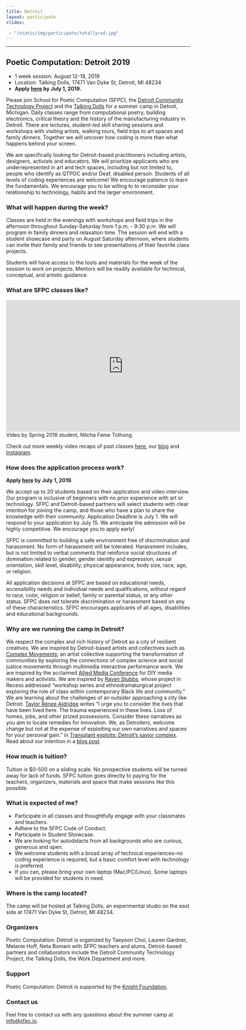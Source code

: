 ```yaml
---
title: Detroit
layout: participate
slides:

 - "/static/img/participate/totallyrad.jpg"
---
```


***
<!-- -
 - "/static/img/participate/notebook.jpg"
- "/static/img/participate/softcircuits.jpg"
- "/static/img/participate/totallyrad.jpg"


 - "/static/img/participate/sum2016_lunch.jpg"
 - "/static/img/participate/summer15_wall_new.jpg"
 - "/static/img/participate/goldenhour.jpg"
 - "/static/img/participate/workshop.jpg"
 - "/static/img/participate/notebook.jpg" -->



## Poetic Computation: Detroit 2019 

- 1 week session: August 12-18, 2019
- Location: Talking Dolls, 17471 Van Dyke St, Detroit, MI 48234
- **Apply [here](https://airtable.com/shrwis42pddecU2gA) by July 1, 2019.**

Please join School for Poetic Computation (SFPC), the [Detroit Community Technology Project](https://www.alliedmedia.org/dctp) and the [Talking Dolls](http://talkingdollsdetroit.com/) for a summer camp in Detroit, Michigan. Daily classes range from computational poetry, building electronics, critical theory and the history of the manufacturing industry in Detroit. There are lectures, student-led skill sharing sessions and workshops with visiting artists, walking tours, field trips to art spaces and family dinners. Together we will uncover how coding is more than what happens behind your screen.

We are specifically looking for Detroit-based practitioners including artists, designers, activists and educators. We will prioritize applicants who are underrepresented in art and tech spaces, including but not limited to, people who identify as QTPOC and/or Deaf, disabled person. Students of all levels of coding experiences are welcome! We encourage patience to learn the fundamentals. We encourage you to be willing to to reconsider your relationship to technology, habits and the larger environment. 
  
### What will happen during the week? 

Classes are held in the evenings with workshops and field trips in the afternoon throughout Sunday-Saturday from 1 p.m. - 9:30 p.m. We will program in family dinners and relaxation time. The session will end with a student showcase and party on August Saturday afternoon, where students can invite their family and friends to see presentations of their favorite class projects.

Students will have access to the tools and materials for the week of the session to work on projects. Mentors will be readily available for technical, conceptual, and artistic guidance.

 

### What are SFPC classes like? 

<iframe src="https://player.vimeo.com/video/279146924?title=0&byline=0&portrait=0" width="640" height="360" frameborder="0" webkitallowfullscreen mozallowfullscreen allowfullscreen></iframe>
Video by Spring 2018 student, Nitcha Fame Tothong.

Check out more weekly video recaps of past classes [here](https://vimeo.com/user50134452), our [blog](https://medium.com/sfpc) and [Instagram](https://instagram.com/sfpc_nyc).


### How does the application process work? 

**Apply [here](https://airtable.com/shrwis42pddecU2gA) by July 1, 2019.**

We accept up to 20 students based on their application and video interview. Our program is inclusive of beginners with no prior experience with art or  technology. SFPC and Detroit-based partners will select students with clear intention for joining the camp, and those who have a plan to share the knowledge with their community. Application Deadline is July 1. We will respond to your application by July 15. We anticipate the admission will be highly competitive. We encourage you to apply early!  

SFPC is committed to building a safe environment free of discrimination and harassment. No form of harassment will be tolerated. Harassment includes, but is not limited to verbal comments that reinforce social structures of domination related to gender, gender identity and expression, sexual orientation, skill level, disability, physical appearance, body size, race, age, or religion.
 
All application decisions at SFPC are based on educational needs, accessibility needs and individual needs and qualifications, without regard to race, color, religion or belief, family or parental status, or any other status. SFPC does not tolerate discrimination or harassment based on any of these characteristics. SFPC encourages applicants of all ages, disabilities and educational backgrounds.

### Why are we running the camp in Detroit?

We respect the complex and rich history of Detroit as a city of resilient creatives. We are inspired by Detroit-based artists and collectives such as [Complex Movements](https://emergencemedia.org/pages/complex-movements); an artist collective supporting the transformation of communities by exploring the connections of complex science and social justice movements through multimedia interactive performance work. We are inspired by the acclaimed [Allied Media Conference](https://www.alliedmedia.org/amc) for DIY media makers and activists. We are inspired by [Raven Stubbs](https://www.ravenstubbs.com/), whose project in Recess addressed “workshop series and ethnodramaturgical project exploring the role of class within contemporary Black life and community.” We are learning about the challenges of an outsider approaching a city like Detroit. [Taylor Renee Aldridge](https://www.taylorrenee.info/) writes “I urge you to consider the lives that have been lived here. The trauma experienced in these lives. Loss of homes, jobs, and other prized possessions. Consider these narratives as you aim to locate remedies for innovation. We, as Detroiters, welcome change but not at the expense of exploiting our own narratives and spaces for your personal gain.” in [Transplant exploits: Detroit’s savior complex](http://arts.black/2016/04/transplant-exploits-detroits-savior-complex/). Read about our intention in a [blog post](https://medium.com/sfpc/poetic-computation-detroit-b748b765afbb). 



### How much is tuition?

Tuition is $0-500 on a sliding scale. No prospective students will be turned away for lack of funds. SFPC tuition goes directly to paying for the teachers, organizers, materials and space that make sessions like this possible. 

### What is expected of me?

- Participate in all classes and thoughtfully engage with your classmates and teachers.
- Adhere to the SFPC Code of Conduct. 
- Participate in Student Showcase. 
- We are looking for autodidacts from all backgrounds who are curious, generous and open.
- We welcome students with a broad array of technical experiences–no coding experience is required, but a basic comfort level with technology is preferred.
- If you can, please bring your own laptop (Mac/PC/Linux). Some laptops will be provided for students in need.


### Where is the camp located?

The camp will be hosted at Talking Dolls, an experimental studio on the east side at 17471 Van Dyke St, Detroit, MI 48234.  

### Organizers 

Poetic Computation: Detroit is organized by Taeyoon Choi, Lauren Gardner, Melanie Hoff, Neta Bomani with SFPC teachers and alums. Detroit-based partners and collaborators include the Detroit Community Technology Project, the Talking Dolls, the Work Department and more.  

### Support

Poetic Computation: Detroit is supported by the [Knight Foundation](https://knightfoundation.org/grants/8219). 

### Contact us

Feel free to contact us with any questions about the summer camp at info@sfpc.io.


 

